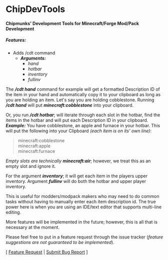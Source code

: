 # ChipDevTools
#### Chipmunks' Development Tools for Minecraft/Forge Mod/Pack Development

##### Features:
* Adds /cdt command
  * ***Arguments:***
    * *hand*
    * *hotbar*
    * *inventory*
    * *fullinv*

The ***/cdt hand*** command for example will get a formatted Description ID of the item in your hand and automatically copy it to your clipboard as long as you are holding an item.
Let's say you are holding cobblestone.  Running ***/cdt hand*** will put ***minecraft:cobblestone*** into your clipboard.

Or, you run ***/cdt hotbar***; will iterate through each slot in the hotbar, find the items in the hotbar and will put each Description ID in your clipboard.
***Example:*** You have cobblestone, an apple and furnace in your hotbar.  This will put the following into your Clipboard *(each item is on its' own line)*:
>minecraft:cobblestone<br />
minecraft:apple<br />
minecraft:furnace<br />

*Empty slots are technically **minecraft:air***; however, we treat this as an empty slot and ignore it.

For the argument ***inventory***; it will get each item in the players upper inventory.
Argument ***fullinv*** will do both the hotbar and upper player inventory.

This is useful for modders/modpack makers who may need to do common tasks without having to manually enter each item description id.
The true power here is when you are using an IDE/text editor that supports multi-line editing.

More features will be implemented in the future; however, this is all that is necessary at the moment.

Please feel free to put in a feature request through the issue tracker (*feature suggestions are not guaranteed to be implemented*).

[ [Feature Request](https://github.com/ChipmunkCraft/ChipDevTools/issues/new?assignees=&labels=enhancement&template=FEATURE_REQUEST.md) | [Submit Bug Report](https://github.com/ChipmunkCraft/ChipDevTools/issues/new?assignees=&labels=bug&template=BUG_REPORT.md) ]